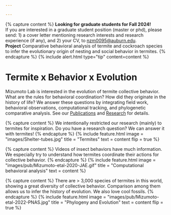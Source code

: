 ```yaml
---

---
```


<!-- Announcement -->
{% capture content %} 
**Looking for graduate students for Fall 2024!** <br>
If you are interested in a graduate student position (master or phd), please send: 1) a cover letter mentioning research interests and research experience (if any), and 2) your CV, to [nzm0095@auburn.edu](mailto:nzm0095@auburn.edu). <br>
**Project** Comparative behavioral analysis of termite and cockroach species to infer the evolutionary origin of nesting and social behavior in termites. 
{% endcapture %} 
{% include alert.html type="tip" content=content %} 

# Termite x Behavior x Evolution
Mizumoto Lab is interested in the evolution of termite collective behavior. What are the rules for behavioral coordination? How did they originate in the history of life? We answer these questions by integrating field work, behavioral observations, computational tracking, and phylogenetic comparative analysis. See our [Publications](publication) and [Research](research) for details.


{% capture content %} 
We intentionally restricted our research (mainly) to termites for inspiration. Do you have a research question? We can answer it with termites! 
{% endcapture %} 
{%
  include feature.html
  image = "images/Shelter-tubes.jpg"
  title = "Termites"
  text  = content
  flip  = true
%}

{% capture content %} 
Videos of insect behaviors have much information. We especially try to understand how termites coordinate their actions for collective behavior.
{% endcapture %} 
{%
  include feature.html
  image = "images/pub/Mizumoto-etal-2020-JAE.gif"
  title = "Computational behavioral analysis"
  text  = content
%}

{% capture content %} 
There are > 3,000 species of termites in this world, showing a great diversity of collective behavior. Comparison among them allows us to infer the history of evolution. We also love cool fossils.
{% endcapture %} 
{%
  include feature.html
  image = "images/pub/Mizumoto-etal-2022-PNAS.jpg"
  title = "Phylogeny and Evolution"
  text  = content
  flip  = true
%}


